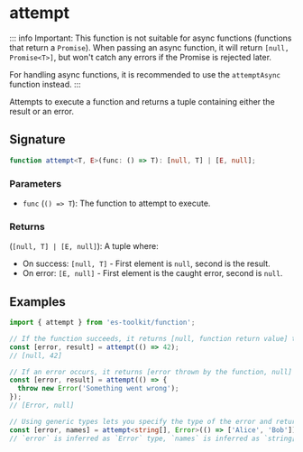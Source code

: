 # attempt

::: info
Important: This function is not suitable for async functions (functions that return a `Promise`).
When passing an async function, it will return `[null, Promise<T>]`, but won't catch any
errors if the Promise is rejected later.

For handling async functions, it is recommended to use the `attemptAsync` function instead.
:::

Attempts to execute a function and returns a tuple containing either the result or an error.

## Signature

```typescript
function attempt<T, E>(func: () => T): [null, T] | [E, null];
```

### Parameters

- `func` (`() => T`): The function to attempt to execute.

### Returns

(`[null, T] | [E, null]`): A tuple where:

- On success: `[null, T]` - First element is `null`, second is the result.
- On error: `[E, null]` - First element is the caught error, second is `null`.

## Examples

```typescript
import { attempt } from 'es-toolkit/function';

// If the function succeeds, it returns [null, function return value] tuple.
const [error, result] = attempt(() => 42);
// [null, 42]

// If an error occurs, it returns [error thrown by the function, null] tuple.
const [error, result] = attempt(() => {
  throw new Error('Something went wrong');
});
// [Error, null]

// Using generic types lets you specify the type of the error and return value.
const [error, names] = attempt<string[], Error>(() => ['Alice', 'Bob']);
// `error` is inferred as `Error` type, `names` is inferred as `string[]` type.
```

